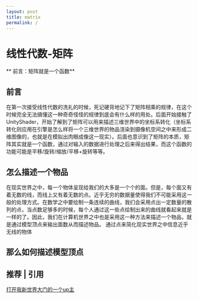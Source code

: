 ```yaml
---
layout: post
title: matrix
permalink: /
---
```


# 线性代数-矩阵

** 前言：矩阵就是一个函数**


## 前言
在第一次接受线性代数的洗礼的时候，死记硬背地记下了矩阵相乘的规律，在这个时候完全无法搞懂这一种奇奇怪怪的规律到底会有什么样的用处。后面开始接触了UnityShader，开始了解到了矩阵可以用来描述三维世界中的坐标系转化（坐标系转化则应用在引擎是怎么样将一个三维世界的物品渲染到摄像机空间之中来形成二维图像的，也就是在模拟出肉眼成像这一现实）。后面也意识到了矩阵的本质，矩阵其实就是一个函数，通过对输入的数据进行处理之后来得出结果，而这个函数的功能可能是平移/旋转/缩放/平移+旋转等等。

## 怎么描述一个物品
在现实世界之中，每一个物体呈现给我们的大多是一个个的面。但是，每个面又有着无数的线，而线上又有着无数的点。近乎无穷的数据量使得我们不可能采用这一般的处理方式。在数学之中要绘制一条连续的曲线，我们会采用点出一定数量的散列的点，当点数足够多的时候，每个人通过这一些点绘制出来的曲线就看起来就是一样的了。因此，我们在计算机世界之中也是采用这一种方法来描述一个物品，就是通过模型顶点来输出面数从而描述物品。
通过点来简化现实世界之中信息近乎无线的物体

## 那么如何描述模型顶点
[=-=]:六点10分了，歇一歇。。。
[^_^]:##向量Vector
[^_^]:高中时期我们就接触到了向量这个定义：向量用于表示大小及方向。即位置的不同无法构造向量的差异。但是在这一篇文章之中，我们默认向量的起点均归于二维坐标系之中的原点。即向量(2,1)为一段从(0，0)指向(2，1)的线段。
### 
## 推荐 | 引用
[打开我新世界大门的一个up主](https://space.bilibili.com/88461692?spm_id_from=333.788.b_765f7570696e666f.1 "打开我新世界大门的一个up主")




